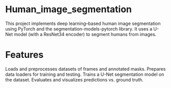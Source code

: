 # Human_image_segmentation
This project implements deep learning–based human image segmentation using PyTorch and the segmentation-models-pytorch library. It uses a U-Net model (with a ResNet34 encoder) to segment humans from images.

# Features
Loads and preprocesses datasets of frames and annotated masks.
Prepares data loaders for training and testing.
Trains a U-Net segmentation model on the dataset.
Evaluates and visualizes predictions vs. ground truth.

